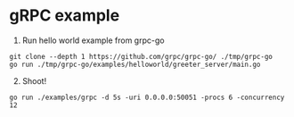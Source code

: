 # gRPC example

1) Run hello world example from grpc-go

```
git clone --depth 1 https://github.com/grpc/grpc-go/ ./tmp/grpc-go
go run ./tmp/grpc-go/examples/helloworld/greeter_server/main.go
```

2) Shoot!

```
go run ./examples/grpc -d 5s -uri 0.0.0.0:50051 -procs 6 -concurrency 12
```


